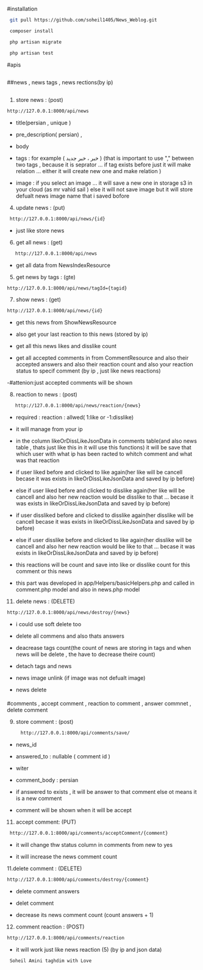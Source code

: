 #installation

```bash
 git pull https://github.com/soheil1405/News_Weblog.git
```

```bash
 composer install
```

```bash
 php artisan migrate
```

```bash
 php artisan test
```

#apis
##
##news , news tags  , news rections(by ip)
##
1. store news   : (post)


```bash
http://127.0.0.1:8000/api/news
```
- title(persian , unique )

- pre_description( persian) ,

- body

-  tags : for example ( خبر ، خبر جدید ) (that is important to use "," between two tags , because it is seprator ... if tag exists before just it will make relation ... either it will create new one and make relation )

- image : if you select an image ... it will save a new one in storage s3 in your cloud (as mr vahid sail ) else it will not save image but it will store defualt news image name that i saved bofore
        
    
4. update news  : (put)


```bash
 http://127.0.0.1:8000/api/news/{id}
```

  - just like store news

6. get all news : (get)

```bash
   http://127.0.0.1:8000/api/news
````

  - get all data from NewsIndexResource

5. get news by tags : (gte)

```bahs
http://127.0.0.1:8000/api/news/tagId={tagid}
```


7. show news    : (get) 
```bash
http://127.0.0.1:8000/api/news/{id}
```

- get this news from ShowNewsResource

- also get your last reaction to this news (stored by ip)     

-  get all this news likes and disslike count

- get all accepted comments in from CommentResource and also their accepted answers and also their reaction count and also your reaction status to specif comment (by ip , just like news reactions)

-#attenion:just accepted comments will be shown
   
8. reaction to news : (post)
```bash
   http://127.0.0.1:8000/api/news/reaction/{news}
````
- required : reaction : allwed( 1:like or -1:disslike)

- it will manage from your ip

- in the column likeOrDissLikeJsonData in comments table(and also news table , thats just like this in it will use this functions) it will be save that which user with what ip has been racted to whitch comment and what was that reaction

- if user liked before and clicked to like again(her like will be cancell becase it was exists in likeOrDissLikeJsonData and saved by ip before)

- else if user liked before and clicked to disslike again(her like will be cancell  and also her new reaction would be disslike to that ...  becase it was exists in likeOrDissLikeJsonData and saved by ip before)

- if user dissliked before and clicked to disslike again(her disslike will be cancell becase it was exists in likeOrDissLikeJsonData and saved by ip before)

- else if user disslike before and clicked to like again(her disslike will be cancell  and also her new reaction would be like to that ...  becase it was exists in likeOrDissLikeJsonData and saved by ip before)

- this reactions will be count and save into like or disslike count for this comment or this news

- this part was developed in app/Helpers/basicHelpers.php and called in comment.php model and also in news.php model


11. delete news : (DELETE)
```bash
http://127.0.0.1:8000/api/news/destroy/{news}
```
- i could use soft delete too

- delete all commens and also thats answers

- deacrease tags count(the count of news are storing in tags and when news will be delete , the have to decrease theire count)

- detach tags and news

- news image  unlink (if image was not defualt image)

- news delete
    
####

#comments , accept comment , reaction to comment , answer commnet , delete comment

9. store comment : (post)

```bash
     http://127.0.0.1:8000/api/comments/save/   
```

- news_id

- answered_to : nullable ( comment id )

- witer 

- comment_body : persian

- if answered to exists , it will be answer to that comment else ot means it is a new comment 

- comment will be shown when it will be accept 



11. accept comment: (PUT)

```bash
 http://127.0.0.1:8000/api/comments/acceptComment/{comment}
```
- it will change thw status column in comments from new to yes

- it will increase the news comment count



11.delete comment : (DELETE)  

```bash
http://127.0.0.1:8000/api/comments/destroy/{comment}

```
- delete comment answers

- delet comment

- decrease its news comment count (count answers + 1)


    
12. comment reaction : (POST)

```bash
http://127.0.0.1:8000/api/comments/reaction
```
- it will work just like news reaction  (5) (by ip and json data)

   
```bash
 Soheil Amini taghdim with Love
```
